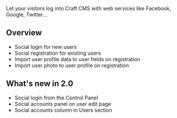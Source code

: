 Let your visitors log into Craft CMS with web services like Facebook, Google, Twitter...

## Overview

- Social login for new users
- Social registration for existing users
- Import user profile data to user fields on registration
- Import user photo to user profile on registration

## What's new in 2.0

- Social login from the Control Panel
- Social accounts panel on user edit page
- Social accounts column in Users section